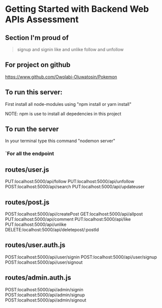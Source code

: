 # Getting Started with Backend Web APIs Assessment

## Section I'm proud of
> signup and signin
>like and unlike
>follow and unfollow

## For project on github
https://www.github.com/Owolabi-Oluwatosin/Pokemon


## To run this server:

First install all node-modules using "npm install or yarn install"

NOTE: npm is use to install all depedencies in this project


## To run the server 

In your terminal type this command "nodemon server"



### `For all the endpoint

## routes/user.js
PUT:localhost:5000/api/follow
PUT:localhost:5000/api/unfollow
POST:localhost:5000/api/search
PUT:localhost:5000/api/updateuser

## routes/post.js
POST:localhost:5000/api/createPost
GET:localhost:5000/api/allpost
PUT:localhost:5000/api/comment
PUT:localhost:5000/api/like
PUT:localhost:5000/api/unlike
DELETE:localhost:5000/api/deletepost/:postId

## routes/user.auth.js
POST:localhost:5000/api/user/signin
POST:localhost:5000/api/user/signup
POST:localhost:5000/api/user/signout

## routes/admin.auth.js
POST:localhost:5000/api/admin/signin
POST:localhost:5000/api/admin/signup
POST:localhost:5000/api/admin/signout
